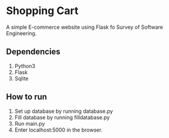 # Shopping Cart  
A simple E-commerce website using Flask fo Survey of Software Engineering.
  
## Dependencies ##
1. Python3
2. Flask
3. Sqlite

## How to run ##
1. Set up database by running database.py
2. Fill database by running filldatabase.py
3. Run main.py
4. Enter localhost:5000 in the browser.
